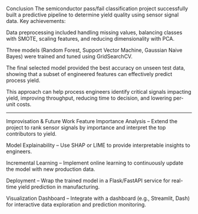 Conclusion
The semiconductor pass/fail classification project successfully built a predictive pipeline to determine yield quality using sensor signal data.
Key achievements:

Data preprocessing included handling missing values, balancing classes with SMOTE, scaling features, and reducing dimensionality with PCA.

Three models (Random Forest, Support Vector Machine, Gaussian Naive Bayes) were trained and tuned using GridSearchCV.

The final selected model provided the best accuracy on unseen test data, showing that a subset of engineered features can effectively predict process yield.

This approach can help process engineers identify critical signals impacting yield, improving throughput, reducing time to decision, and lowering per-unit costs.

-----------------------------------------------------------------------------------------------------------------------------------------------------------------------------------
Improvisation & Future Work
Feature Importance Analysis – Extend the project to rank sensor signals by importance and interpret the top contributors to yield.

Model Explainability – Use SHAP or LIME to provide interpretable insights to engineers.

Incremental Learning – Implement online learning to continuously update the model with new production data.

Deployment – Wrap the trained model in a Flask/FastAPI service for real-time yield prediction in manufacturing.

Visualization Dashboard – Integrate with a dashboard (e.g., Streamlit, Dash) for interactive data exploration and prediction monitoring.
